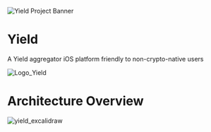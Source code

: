 ![Yield Project Banner](https://github.com/user-attachments/assets/83a3f759-24ee-47fe-8df4-aefc35f997f7)
# Yield
A Yield aggregator iOS platform friendly to non-crypto-native users 

![Logo_Yield](https://github.com/user-attachments/assets/6ba20894-bfbb-4dbf-bd54-8fe0dced756f)

# Architecture Overview
![yield_excalidraw](https://github.com/user-attachments/assets/928243a9-599b-4600-8998-a96d8c5f6d42)
